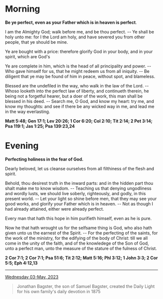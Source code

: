 # Morning

**Be ye perfect, even as your Father which is in heaven is perfect**.
 
I am the Almighty God; walk before me, and be thou perfect. -- Ye shall be holy unto me: for I the Lord am holy, and have severed you from other people, that ye should be mine.
 
Ye are bought with a price: therefore glorify God in your body, and in your spirit, which are God's
 
Ye are complete in him, which is the head of all principality and power. -- Who gave himself for us, that he might redeem us from all iniquity. -- Be diligent that ye may be found of him in peace, without spot, and blameless.
 
Blessed are the undefiled in the way, who walk in the law of the Lord. -- Whoso looketh into the perfect law of liberty, and continueth therein, he being not a forgetful hearer, but a doer of the work, this man shall be blessed in his deed. -- Search me, O God, and know my heart: try me, and know my thoughts: and see if there be any wicked way in me, and lead me in the way everlasting.  

**Matt 5:48; Gen 17:1; Lev 20:26; 1 Cor 6:20; Col 2:10; Tit 2:14; 2 Pet 3:14; Psa 119:1; Jas 1:25; Psa 139:23,24**

# Evening

**Perfecting holiness in the fear of God.**
 
Dearly beloved, let us cleanse ourselves from all filthiness of the flesh and spirit.
 
Behold, thou desirest truth in the inward parts: and in the hidden part thou shalt make me to know wisdom. -- Teaching us that denying ungodliness and wordly lusts, we should live soberly, righteously, and godly, in this present world. -- Let your light so shine before men, that they may see your good works, and glorify your Father which is in heaven. -- Not as though I had already attained, either were already perfect.
 
Every man that hath this hope in him purifieth himself, even as he is pure.
 
Now he that hath wrought us for the selfsame thing is God, who also hath given unto us the earnest of the Spirit. -- For the perfecting of the saints, for the work of the ministry, for the edifying of the body of Christ: till we all come in the unity of the faith, and of the knowledege of the Son of God, unto a perfect man, unto the measure of the stature of the fulness of Christ.  

**2 Cor 7:1; 2 Cor 7:1; Psa 51:6; Tit 2:12; Matt 5:16; Phl 3:12; 1 John 3:3; 2 Cor 5:5; Eph 4:12,13**

---

[Wednesday 03-May, 2023](https://t.me/s/daily_light)

> Jonathan Bagster, the son of Samuel Bagster, created the Daily Light for his own family's daily devotion in 1875

